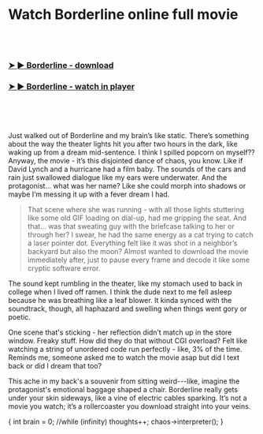 <h1>Watch Borderline online full movie</h1>


<br><br>

<h3><a href="https://Pauls-naipotingtu1985.github.io/piryrnjsph/">➤ ► Borderline - download</a></h3> 
<h3><a href="https://Pauls-naipotingtu1985.github.io/piryrnjsph/">➤ ► Borderline - watch in player</a></h3>


<br><br><br>


Just walked out of Borderline and my brain’s like static. There’s something about the way the theater lights hit you after two hours in the dark, like waking up from a dream mid-sentence. I think I spilled popcorn on myself?? Anyway, the movie - it’s this disjointed dance of chaos, you know. Like if David Lynch and a hurricane had a film baby. The sounds of the cars and rain just swallowed dialogue like my ears were underwater. And the protagonist... what was her name? Like she could morph into shadows or maybe I’m messing it up with a fever dream I had.

> That scene where she was running - with all those lights stuttering like some old GIF loading on dial-up, had me gripping the seat. And that... was that sweating guy with the briefcase talking to her or through her? I swear, he had the same energy as a cat trying to catch a laser pointer dot. Everything felt like it was shot in a neighbor’s backyard but also the moon? Almost wanted to download the movie immediately after, just to pause every frame and decode it like some cryptic software error.

The sound kept rumbling in the theater, like my stomach used to back in college when I lived off ramen. I think the dude next to me fell asleep because he was breathing like a leaf blower. It kinda synced with the soundtrack, though, all haphazard and swelling when things went gory or poetic.

One scene that's sticking - her reflection didn’t match up in the store window. Freaky stuff. How did they do that without CGI overload? Felt like watching a string of unordered code run perfectly - like, 3% of the time. Reminds me, someone asked me to watch the movie asap but did I text back or did I dream that too?

This ache in my back's a souvenir from sitting weird---like, imagine the protagonist's emotional baggage shaped a chair. Borderline really gets under your skin sideways, like a vine of electric cables sparking. It’s not a movie you watch; it’s a rollercoaster you download straight into your veins.

{
    int brain = 0;
    //while (infinity)
    thoughts++;
    chaos->interpreter();
}
